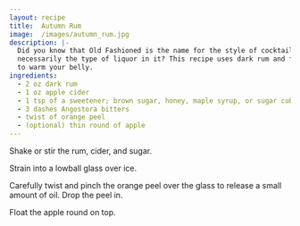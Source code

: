 ```yaml
---
layout: recipe
title:  Autumn Rum
image:  /images/autumn_rum.jpg
description: |-
  Did you know that Old Fashioned is the name for the style of cocktail and not
  necessarily the type of liquor in it? This recipe uses dark rum and fall spices
  to warm your belly.
ingredients:
  - 2 oz dark rum
  - 1 oz apple cider
  - 1 tsp of a sweetener; brown sugar, honey, maple syrup, or sugar cube
  - 3 dashes Angostora bitters
  - twist of orange peel
  - (optional) thin round of apple
---
```

Shake or stir the rum, cider, and sugar.

Strain into a lowball glass over ice.

Carefully twist and pinch the orange peel over the glass to release a small
amount of oil. Drop the peel in.

Float the apple round on top.
